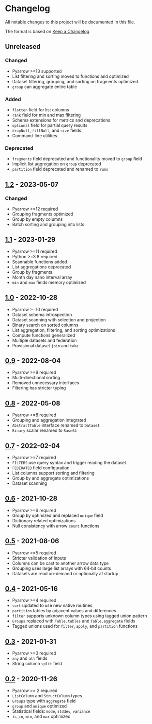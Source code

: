 # Changelog
All notable changes to this project will be documented in this file.

The format is based on [Keep a Changelog](https://keepachangelog.com/en/1.1.0/).

## Unreleased
### Changed
* Pyarrow >=13 supported
* List filtering and sorting moved to functions and optimized
* Dataset filtering, grouping, and sorting on fragments optimized
* `group` can aggregate entire table

### Added
* `flatten` field for list columns
* `rank` field for min and max filtering
* Schema extensions for metrics and deprecations
* `optional` field for partial query results
* `dropNull`, `fillNull`, and `size` fields
* Command-line utilities

### Deprecated
* `fragments` field deprecated and functionality moved to `group` field
* Implicit list aggregation on `group` deprecated
* `partition` field deprecated and renamed to `runs`

## [1.2](https://pypi.org/project/graphique/1.2/) - 2023-05-07
### Changed
* Pyarrow >=12 required
* Grouping fragments optimized
* Group by empty columns
* Batch sorting and grouping into lists

## [1.1](https://pypi.org/project/graphique/1.1/) - 2023-01-29
* Pyarrow >=11 required
* Python >=3.8 required
* Scannable functions added
* List aggregations deprecated
* Group by fragments
* Month day nano interval array
* `min` and `max` fields memory optimized

## [1.0](https://pypi.org/project/graphique/1.0/) - 2022-10-28
* Pyarrow >=10 required
* Dataset schema introspection
* Dataset scanning with selection and projection
* Binary search on sorted columns
* List aggregation, filtering, and sorting optimizations
* Compute functions generalized
* Multiple datasets and federation
* Provisional dataset `join` and `take`

## [0.9](https://pypi.org/project/graphique/0.9/) - 2022-08-04
* Pyarrow >=9 required
* Multi-directional sorting
* Removed unnecessary interfaces
* Filtering has stricter typing

## [0.8](https://pypi.org/project/graphique/0.8/) - 2022-05-08
* Pyarrow >=8 required
* Grouping and aggregation integrated
* `AbstractTable` interface renamed to `Dataset`
* `Binary` scalar renamed to `Base64`

## [0.7](https://pypi.org/project/graphique/0.7/) - 2022-02-04
* Pyarrow >=7 required
* `FILTERS` use query syntax and trigger reading the dataset
* `FEDERATED` field configuration
* List columns support sorting and filtering
* Group by and aggregate optimizations
* Dataset scanning

## [0.6](https://pypi.org/project/graphique/0./) - 2021-10-28
* Pyarrow >=6 required
* Group by optimized and replaced `unique` field
* Dictionary related optimizations
* Null consistency with arrow `count` functions

## [0.5](https://pypi.org/project/graphique/0.5/) - 2021-08-06
* Pyarrow >=5 required
* Stricter validation of inputs
* Columns can be cast to another arrow data type
* Grouping uses large list arrays with 64-bit counts
* Datasets are read on-demand or optionally at startup

## [0.4](https://pypi.org/project/graphique/0.4/) - 2021-05-16
* Pyarrow >=4 required
* `sort` updated to use new native routines
* `partition` tables by adjacent values and differences
* `filter` supports unknown column types using tagged union pattern
* `Groups` replaced with `Table.tables` and `Table.aggregate` fields
* Tagged unions used for `filter`, `apply`, and `partition` functions

## [0.3](https://pypi.org/project/graphique/0.3/) - 2021-01-31
* Pyarrow >=3 required
* `any` and `all` fields
* String column `split` field

## [0.2](https://pypi.org/project/graphique/0.2/) - 2020-11-26
* Pyarrow >= 2 required
* `ListColumn` and `StructColumn` types
* `Groups` type with `aggregate` field
* `group` and `unique` optimized
* Statistical fields: `mode`, `stddev`, `variance`
* `is_in`, `min`, and `max` optimized

